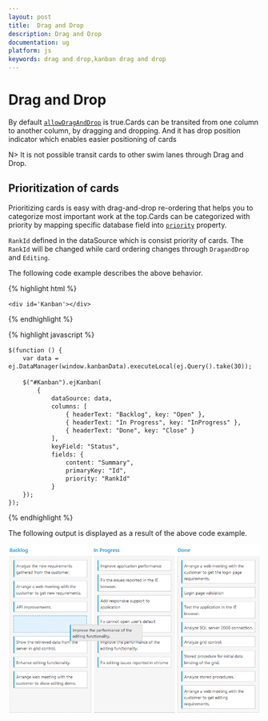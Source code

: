 ```yaml
---
layout: post
title:  Drag and Drop
description: Drag and Drop
documentation: ug
platform: js
keywords: drag and drop,kanban drag and drop
---
```


# Drag and Drop

By default [`allowDragAndDrop`](https://help.syncfusion.com/js/api/ejkanban#members:allowdraganddrop) is true.Cards can be transited from one column to another column, by dragging and dropping. And it has drop position indicator which enables easier positioning of cards

N> It is not possible transit cards to other swim lanes through Drag and Drop.

## Prioritization of cards

Prioritizing cards is easy with drag-and-drop re-ordering that helps you to categorize most important work at the top.Cards can be categorized with priority by mapping specific database field into [`priority`](https://help.syncfusion.com/js/api/ejkanban#members:fields-priority) property.

`RankId` defined in the dataSource which is consist priority of cards. The `RankId` will be changed while card ordering changes through `DragandDrop` and `Editing`.

The following code example describes the above behavior.

{% highlight html %}

    <div id='Kanban'></div>

{% endhighlight %}

{% highlight javascript %}

    $(function () {
        var data = ej.DataManager(window.kanbanData).executeLocal(ej.Query().take(30));
        
        $("#Kanban").ejKanban(
            {
                dataSource: data,
                columns: [
                    { headerText: "Backlog", key: "Open" },
                    { headerText: "In Progress", key: "InProgress" },    
                    { headerText: "Done", key: "Close" }
                ],
                keyField: "Status",
                fields: {
                    content: "Summary",
                    primaryKey: "Id",
                    priority: "RankId"
                }
        });
    });

{% endhighlight %}

The following output is displayed as a result of the above code example.

![](Drag_and_Drop_images/drag_and_drop_img1.png)

